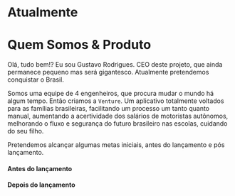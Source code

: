 # Atualmente

# Quem Somos & Produto

Olá, tudo bem!? Eu sou Gustavo Rodrigues. CEO deste projeto, que ainda permanece pequeno mas será gigantesco. Atualmente pretendemos conquistar o Brasil.

Somos uma equipe de 4 engenheiros, que procura mudar o mundo há algum tempo. Então criamos a `Venture`. Um aplicativo totalmente voltados para as famílias brasileiras, facilitando um processo um tanto quanto manual, aumentando a acertividade dos salários de motoristas autônomos, melhorando o fluxo e segurança do futuro brasileiro nas escolas, cuidando do seu filho.

Pretendemos alcançar algumas metas iniciais, antes do lançamento e pós lançamento. 

#### Antes do lançamento

#### Depois do lançamento
